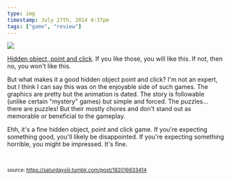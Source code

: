 ```yaml
---
type: img
timestamp: July 27th, 2014 4:37pm
tags: ["game", "review"]
---
```

<img src="https://saturdayxiii.github.io/media/media/182016633414.jpg"/>
                                                                                          
<a href="https://store.steampowered.com/app/259740/Nightmares_from_the_Deep_The_Cursed_Heart/" target="_blank">

Hidden object, point and click</a>. If you like those, you will like this. If not, then no, you won't like this. 

But what makes it a good hidden object point and click? I'm not an expert, but I think I can say this was on the enjoyable side of such games. The graphics are pretty but the animation is dated. The story is followable (unlike certain "mystery" games) but simple and forced. The puzzles&hellip; there are puzzles! But their mostly chores and don't stand out as memorable or beneficial to the gameplay. 

Ehh, it's a fine hidden object, point and click game. If you're expecting something good, you'll likely be disappointed. If you're expecting something horrible, you might be impressed. It's fine.

<br/>
 
                                    
                
                
                
                
                                
<small>source: https://saturdayxiii.tumblr.com/post/182016633414</small>